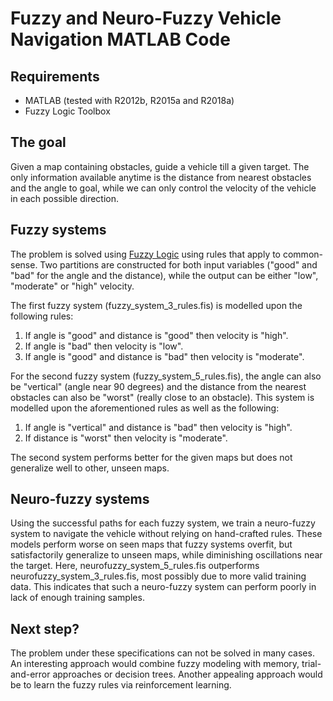 # Fuzzy and Neuro-Fuzzy Vehicle Navigation MATLAB Code

## Requirements
* MATLAB (tested with R2012b, R2015a and R2018a)
* Fuzzy Logic Toolbox

## The goal
Given a map containing obstacles, guide a vehicle till a given target. The only information available anytime is the distance from nearest obstacles and the angle to goal, while we can only control the velocity of the vehicle in each possible direction.

## Fuzzy systems
The problem is solved using [Fuzzy Logic] using rules that apply to common-sense. Two partitions are constructed for both input variables ("good" and "bad" for the angle and the distance), while the output can be either "low", "moderate" or "high" velocity.

The first fuzzy system (fuzzy_system_3_rules.fis) is modelled upon the following rules:
1. If angle is "good" and distance is "good" then velocity is "high".
2. If angle is "bad" then velocity is "low".
3. If angle is "good" and distance is "bad" then velocity is "moderate".

For the second fuzzy system (fuzzy_system_5_rules.fis), the angle can also be "vertical" (angle near 90 degrees) and the distance from the nearest obstacles can also be "worst" (really close to an obstacle). This system is modelled upon the aforementioned rules as well as the following:
1. If angle is "vertical" and distance is "bad" then velocity is "high".
2. If distance is "worst" then velocity is "moderate".

The second system performs better for the given maps but does not generalize well to other, unseen maps.

## Neuro-fuzzy systems
Using the successful paths for each fuzzy system, we train a neuro-fuzzy system to navigate the vehicle without relying on hand-crafted rules. These models perform worse on seen maps that fuzzy systems overfit, but satisfactorily generalize to unseen maps, while diminishing oscillations near the target. Here, neurofuzzy_system_5_rules.fis outperforms neurofuzzy_system_3_rules.fis, most possibly due to more valid training data. This indicates that such a neuro-fuzzy system can perform poorly in lack of enough training samples.

## Next step?
The problem under these specifications can not be solved in many cases. An interesting approach would combine fuzzy modeling with memory, trial-and-error approaches or decision trees. Another appealing approach would be to learn the fuzzy rules via reinforcement learning.

[Fuzzy Logic]: <https://www.mathworks.com/help/fuzzy/what-is-fuzzy-logic.html>
